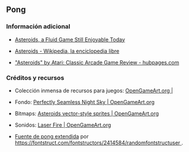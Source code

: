 
## Pong

### Información adicional

- [Asteroids, a Fluid Game Still Enjoyable Today](https://www.youtube.com/watch?v=UMGd1C5fNaE)

- [Asteroids - Wikipedia, la enciclopedia libre](https://es.wikipedia.org/wiki/Asteroids)

- ["Asteroids" by Atari: Classic Arcade Game Review - hubpages.com](https://discover.hubpages.com/games-hobbies/Asteroids-by-Atari-Classic-Video-Games-Reviewed)

### Créditos y recursos

- Colección inmensa de recursos para juegos: [OpenGameArt.org |](https://opengameart.org/)

- Fondo: [Perfectly Seamless Night Sky | OpenGameArt.org](https://opengameart.org/content/perfectly-seamless-night-sky)

- Bitmaps: [Asteroids vector-style sprites | OpenGameArt.org](https://opengameart.org/content/asteroids-vector-style-sprites)

- Sonidos: [Laser Fire | OpenGameArt.org](https://opengameart.org/content/laser-fire)

- [Fuente de pong extendida](https://fontstruct.com/fontstructions/show/2450791/pong-score-extended)
  por [https://fontstruct.com/fontstructors/2414584/randomfontstructuser
](randomfontstructuser).
